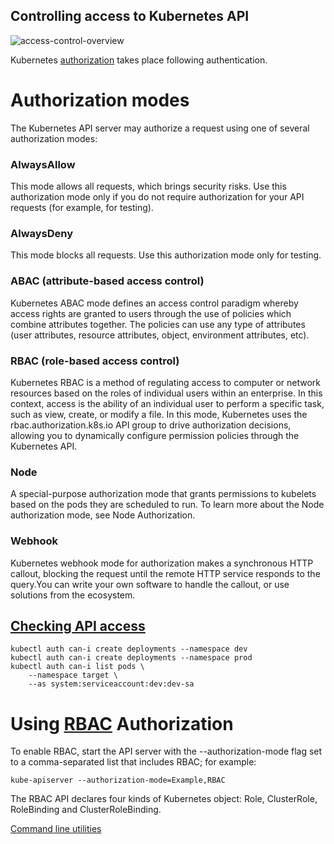 ## Controlling access to Kubernetes API
![access-control-overview](https://github.com/user-attachments/assets/9d310cea-e7d3-4ba9-91ec-26a833220d34)


Kubernetes [authorization](https://kubernetes.io/docs/reference/access-authn-authz/authorization/) takes place following authentication.

# Authorization modes 
The Kubernetes API server may authorize a request using one of several authorization modes:

### AlwaysAllow
This mode allows all requests, which brings security risks. Use this authorization mode only if you do not require authorization for your API requests (for example, for testing).

### AlwaysDeny
This mode blocks all requests. Use this authorization mode only for testing.

### ABAC (attribute-based access control)
Kubernetes ABAC mode defines an access control paradigm whereby access rights are granted to users through the use of policies which combine attributes together. The policies can use any type of attributes (user attributes, resource attributes, object, environment attributes, etc).

### RBAC (role-based access control)
Kubernetes RBAC is a method of regulating access to computer or network resources based on the roles of individual users within an enterprise. In this context, access is the ability of an individual user to perform a specific task, such as view, create, or modify a file.
In this mode, Kubernetes uses the rbac.authorization.k8s.io API group to drive authorization decisions, allowing you to dynamically configure permission policies through the Kubernetes API.

### Node
A special-purpose authorization mode that grants permissions to kubelets based on the pods they are scheduled to run. To learn more about the Node authorization mode, see Node Authorization.

### Webhook
Kubernetes webhook mode for authorization makes a synchronous HTTP callout, blocking the request until the remote HTTP service responds to the query.You can write your own software to handle the callout, or use solutions from the ecosystem.


## [Checking API access](https://kubernetes.io/docs/reference/access-authn-authz/authorization/#checking-api-access)
```
kubectl auth can-i create deployments --namespace dev
kubectl auth can-i create deployments --namespace prod
kubectl auth can-i list pods \
    --namespace target \
    --as system:serviceaccount:dev:dev-sa
```


# Using [RBAC](https://kubernetes.io/docs/reference/access-authn-authz/rbac/) Authorization
To enable RBAC, start the API server with the --authorization-mode flag set to a comma-separated list that includes RBAC; for example:
```
kube-apiserver --authorization-mode=Example,RBAC
```

The RBAC API declares four kinds of Kubernetes object: Role, ClusterRole, RoleBinding and ClusterRoleBinding. 

[Command line utilities](https://kubernetes.io/docs/reference/access-authn-authz/rbac/#command-line-utilities)

